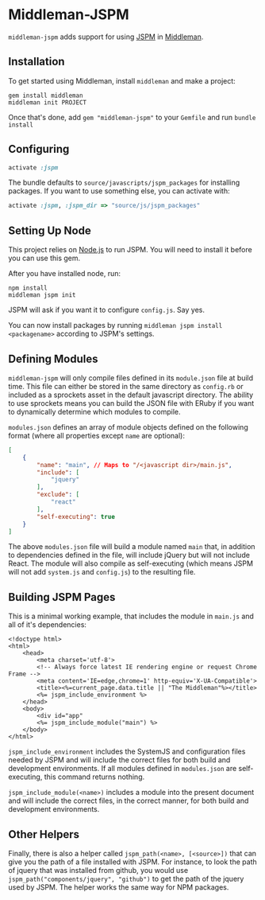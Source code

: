 # Middleman-JSPM

`middleman-jspm` adds support for using [JSPM](http://jspm.io) in [Middleman](http://middlemanapp.com).

## Installation

To get started using Middleman, install `middleman` and make a project:

```
gem install middleman
middleman init PROJECT
```

Once that's done, add `gem "middleman-jspm"` to your `Gemfile` and run `bundle install`

## Configuring

```ruby
activate :jspm
```

The bundle defaults to `source/javascripts/jspm_packages` for installing packages. If you want to use something else, you can activate with:

```ruby
activate :jspm, :jspm_dir => "source/js/jspm_packages"
```

## Setting Up Node

This project relies on [Node.js](http://nodejs.org) to run JSPM. You will need to install it before you can use this gem.

After you have installed node, run:

```
npm install
middleman jspm init
```

JSPM will ask if you want it to configure `config.js`. Say yes.

You can now install packages by running `middleman jspm install <packagename>` according to JSPM's settings.
	
## Defining Modules	

`middleman-jspm` will only compile files defined in its `module.json` file at build time. This file can either be stored in the same directory as `config.rb` or included as a sprockets asset in the default javascript directory. The ability to use sprockets means you can build the JSON file with ERuby if you want to dynamically determine which modules to compile.

`modules.json` defines an array of module objects defined on the following format (where all properties except `name` are optional):

```json
[
	{
		"name": "main", // Maps to "/<javascript dir>/main.js",
		"include": [
			"jquery"
		],
		"exclude": [
			"react"
		],
		"self-executing": true
	}
]
```

The above `modules.json` file will build a module named `main` that, in addition to dependencies defined in the file, will include jQuery but will not include React. The module will also compile as self-executing (which means JSPM will not add `system.js` and `config.js`) to the resulting file. 

## Building JSPM Pages

This is a minimal working example, that includes the module in `main.js` and all of it's dependencies:

```erb
<!doctype html>
<html>
	<head>
		<meta charset='utf-8'>
		<!-- Always force latest IE rendering engine or request Chrome Frame -->
		<meta content='IE=edge,chrome=1' http-equiv='X-UA-Compatible'>
		<title><%=current_page.data.title || "The Middleman"%></title>
		<%= jspm_include_environment %>
	</head>
	<body>
		<div id="app"
		<%= jspm_include_module("main") %>
	</body>
</html>
```

`jspm_include_environment` includes the SystemJS and configuration files needed by JSPM and will include the correct files for both build and development environments. If all modules defined in `modules.json` are self-executing, this command returns nothing.

`jspm_include_module(<name>)` includes a module into the present document and will include the correct files, in the correct manner, for both build and development environments.
	
## Other Helpers

Finally, there is also a helper called `jspm_path(<name>, [<source>])` that can give you the path of a file installed with JSPM. For instance, to look the path of jquery that was installed from github, you would use `jspm_path("components/jquery", "github")` to get the path of the jquery used by JSPM. The helper works the same way for NPM packages.